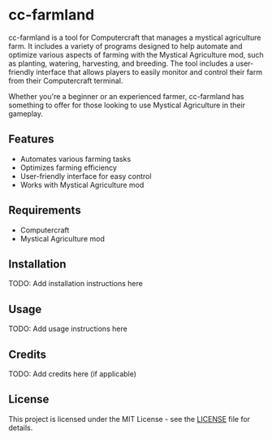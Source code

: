 # cc-farmland

cc-farmland is a tool for Computercraft that manages a mystical agriculture farm. It includes a variety of programs designed to help automate and optimize various aspects of farming with the Mystical Agriculture mod, such as planting, watering, harvesting, and breeding. The tool includes a user-friendly interface that allows players to easily monitor and control their farm from their Computercraft terminal.

Whether you're a beginner or an experienced farmer, cc-farmland has something to offer for those looking to use Mystical Agriculture in their gameplay.

## Features
- Automates various farming tasks
- Optimizes farming efficiency
- User-friendly interface for easy control
- Works with Mystical Agriculture mod

## Requirements
- Computercraft
- Mystical Agriculture mod

## Installation
TODO: Add installation instructions here

## Usage
TODO: Add usage instructions here

## Credits
TODO: Add credits here (if applicable)

## License
This project is licensed under the MIT License - see the [LICENSE](LICENSE) file for details.
